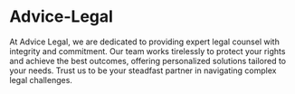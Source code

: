 # Advice-Legal
At Advice Legal, we are dedicated to providing expert legal counsel with integrity and commitment. Our team works tirelessly to protect your rights and achieve the best outcomes, offering personalized solutions tailored to your needs. Trust us to be your steadfast partner in navigating complex legal challenges.

